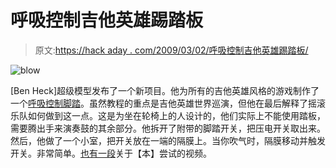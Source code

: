 # 呼吸控制吉他英雄踢踏板

> 原文:[https://hack aday . com/2009/03/02/呼吸控制吉他英雄踢踏板/](https://hackaday.com/2009/03/02/breath-controlled-guitar-hero-kick-pedal/)

![blow](../Images/8f0629ac2465b4ed0596b3e773ec2cce.png "blow")

[Ben Heck]超级模型发布了一个新项目。他为所有的吉他英雄风格的游戏制作了一个[呼吸控制脚踏](http://benheck.com/03-01-2009/air-pressure-kick-pedal-for-gh4)。虽然教程的重点是吉他英雄世界巡演，但他在最后解释了摇滚乐队如何做到这一点。这是为坐在轮椅上的人设计的，他们实际上不能使用踏板，需要腾出手来演奏鼓的其余部分。他拆开了附带的脚踏开关，把压电开关取出来。然后，他做了一个小室，把开关放在一端的隔膜上。当你吹气时，隔膜移动并触发开关。非常简单。[也有一段](http://www.benheck.com/Videos/kicker_demo.mp4)关于【本】尝试的视频。